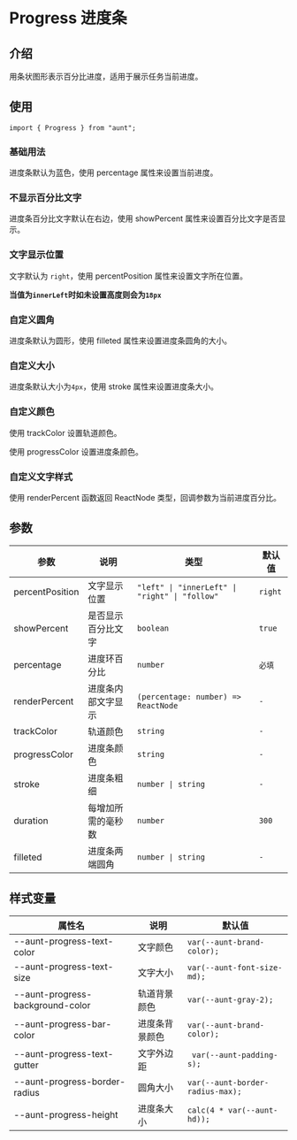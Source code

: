 # Progress 进度条
<code hidden="hidden" src="./demos/demo.tsx"></code>

## 介绍
用条状图形表示百分比进度，适用于展示任务当前进度。

## 使用
```tsx
import { Progress } from "aunt";
```

### 基础用法
进度条默认为蓝色，使用 percentage 属性来设置当前进度。
<code src="./demos/demo-base.tsx"></code>

### 不显示百分比文字
进度条百分比文字默认在右边，使用 showPercent 属性来设置百分比文字是否显示。
<code src="./demos/demo-showPercent.tsx"></code>

### 文字显示位置
文字默认为 `right`，使用 percentPosition 属性来设置文字所在位置。

**当值为`innerLeft`时如未设置高度则会为`18px`**
<code src="./demos/demo-percentPosition.tsx"></code>

### 自定义圆角
进度条默认为圆形，使用 filleted 属性来设置进度条圆角的大小。
<code src="./demos/demo-filleted.tsx"></code>

### 自定义大小
进度条默认大小为`4px`，使用 stroke 属性来设置进度条大小。
<code src="./demos/demo-stroke.tsx"></code>

### 自定义颜色
使用 trackColor 设置轨道颜色。

使用 progressColor 设置进度条颜色。
<code src="./demos/demo-color.tsx"></code>

### 自定义文字样式
使用 renderPercent 函数返回 ReactNode 类型，回调参数为当前进度百分比。
<code src="./demos/demo-renderPercent.tsx"></code>



## 参数

| 参数 | 说明 |  类型 |默认值 |
| ---- | ---- | ---- | ------ |
| percentPosition |   文字显示位置   |  `"left" \| "innerLeft" \| "right" \| "follow"`    |`right`   |
| showPercent | 是否显示百分比文字 |   `boolean`  |`true` |
| percentage | 进度环百分比 |  `number` |  `必填`  |
| renderPercent | 进度条内部文字显示 |    `(percentage: number) => ReactNode`  |`-`  |
| trackColor | 轨道颜色 |  `string` | `-`  |
| progressColor | 进度条颜色 |  `string` |`-` |
| stroke | 进度条粗细 |   `number \| string` | `-`  |
| duration | 每增加所需的毫秒数	 |   `number` |`300`  |
| filleted | 进度条两端圆角	 |   `number \| string` | `-` |

## 样式变量

| 属性名 | 说明 | 默认值 |
| ---- | ---- | ---- |
|--aunt-progress-text-color|文字颜色| `var(--aunt-brand-color);` |
|--aunt-progress-text-size|文字大小| `var(--aunt-font-size-md);` |
|--aunt-progress-background-color|轨道背景颜色| `var(--aunt-gray-2);` |
|--aunt-progress-bar-color|进度条背景颜色| `var(--aunt-brand-color);` |
|--aunt-progress-text-gutter|文字外边距| ` var(--aunt-padding-s);` |
|--aunt-progress-border-radius|圆角大小| `var(--aunt-border-radius-max);` |
|--aunt-progress-height|进度条大小| `calc(4 * var(--aunt-hd));` |





